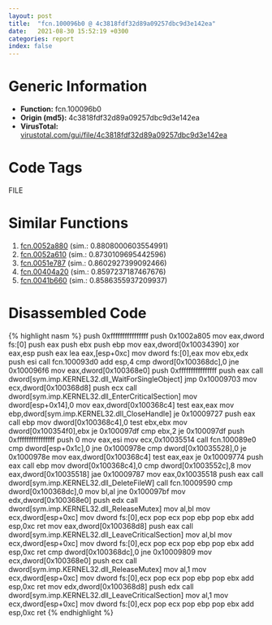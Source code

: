 ```yaml
---
layout: post
title:  "fcn.100096b0 @ 4c3818fdf32d89a09257dbc9d3e142ea"
date:   2021-08-30 15:52:19 +0300
categories: report
index: false
---
```


# Generic Information
- **Function:** fcn.100096b0
- **Origin (md5):** 4c3818fdf32d89a09257dbc9d3e142ea
- **VirusTotal:** [virustotal.com/gui/file/4c3818fdf32d89a09257dbc9d3e142ea][virustotal_ref]

# Code Tags
<span class="tag" id="FILE">FILE</span>


# Similar Functions

1. [fcn.0052a880][similar_1_ref] (sim.: 0.8808000603554991)
2. [fcn.0052a610][similar_2_ref] (sim.: 0.8730109695442596)
3. [fcn.0051e787][similar_3_ref] (sim.: 0.8602927399092466)
4. [fcn.00404a20][similar_4_ref] (sim.: 0.8597237187467676)
5. [fcn.0041b660][similar_5_ref] (sim.: 0.8586355937209937)


# Disassembled Code

{% highlight nasm %}
push 0xffffffffffffffff
push 0x1002a805
mov eax,dword fs:[0]
push eax
push ebx
push ebp
mov eax,dword[0x10034390]
xor eax,esp
push eax
lea eax,[esp+0xc]
mov dword fs:[0],eax
mov ebx,edx
push esi
call fcn.100093d0
add esp,4
cmp dword[0x100368dc],0
jne 0x100096f6
mov eax,dword[0x100368e0]
push 0xffffffffffffffff
push eax
call dword[sym.imp.KERNEL32.dll_WaitForSingleObject]
jmp 0x10009703
mov ecx,dword[0x100368d8]
push ecx
call dword[sym.imp.KERNEL32.dll_EnterCriticalSection]
mov dword[esp+0x14],0
mov eax,dword[0x100368c4]
test eax,eax
mov ebp,dword[sym.imp.KERNEL32.dll_CloseHandle]
je 0x10009727
push eax
call ebp
mov dword[0x100368c4],0
test ebx,ebx
mov dword[0x100354f0],ebx
je 0x100097df
cmp ebx,2
je 0x100097df
push 0xffffffffffffffff
push 0
mov eax,esi
mov ecx,0x10035514
call fcn.100089e0
cmp dword[esp+0x1c],0
jne 0x1000978e
cmp dword[0x10035528],0
je 0x1000978e
mov eax,dword[0x100368c4]
test eax,eax
je 0x10009774
push eax
call ebp
mov dword[0x100368c4],0
cmp dword[0x1003552c],8
mov eax,dword[0x10035518]
jae 0x10009787
mov eax,0x10035518
push eax
call dword[sym.imp.KERNEL32.dll_DeleteFileW]
call fcn.10009590
cmp dword[0x100368dc],0
mov bl,al
jne 0x100097bf
mov edx,dword[0x100368e0]
push edx
call dword[sym.imp.KERNEL32.dll_ReleaseMutex]
mov al,bl
mov ecx,dword[esp+0xc]
mov dword fs:[0],ecx
pop ecx
pop ebp
pop ebx
add esp,0xc
ret
mov eax,dword[0x100368d8]
push eax
call dword[sym.imp.KERNEL32.dll_LeaveCriticalSection]
mov al,bl
mov ecx,dword[esp+0xc]
mov dword fs:[0],ecx
pop ecx
pop ebp
pop ebx
add esp,0xc
ret
cmp dword[0x100368dc],0
jne 0x10009809
mov ecx,dword[0x100368e0]
push ecx
call dword[sym.imp.KERNEL32.dll_ReleaseMutex]
mov al,1
mov ecx,dword[esp+0xc]
mov dword fs:[0],ecx
pop ecx
pop ebp
pop ebx
add esp,0xc
ret
mov edx,dword[0x100368d8]
push edx
call dword[sym.imp.KERNEL32.dll_LeaveCriticalSection]
mov al,1
mov ecx,dword[esp+0xc]
mov dword fs:[0],ecx
pop ecx
pop ebp
pop ebx
add esp,0xc
ret
{% endhighlight %}


[similar_1_ref]: /report/fcn.0052a880@c60344b51fa39a329b92557d24ff7670
[similar_2_ref]: /report/fcn.0052a610@c60344b51fa39a329b92557d24ff7670
[similar_3_ref]: /report/fcn.0051e787@d65363c7c6c188277432c9e4251c44e5
[similar_4_ref]: /report/fcn.00404a20@a1c6b07868a0eea8f4ee5a872aa71909
[similar_5_ref]: /report/fcn.0041b660@3e981d1767f44f5fe2446a49ffe52f4e
[virustotal_ref]: https://www.virustotal.com/gui/file/4c3818fdf32d89a09257dbc9d3e142ea